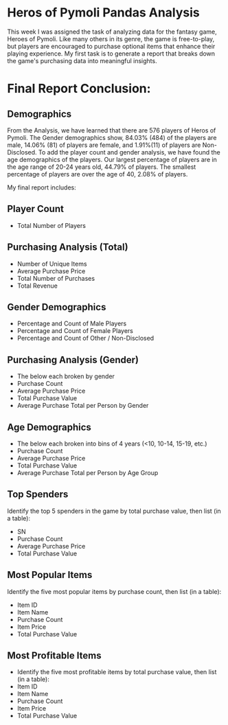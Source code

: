 # Heros of Pymoli Pandas Analysis
This week I was assigned the task of analyzing data for the fantasy game, Heroes of Pymoli. Like many others in its genre, the game is free-to-play, but players are encouraged to purchase optional items that enhance their playing experience. My first task is to generate a report that breaks down the game's purchasing data into meaningful insights.

# Final Report Conclusion:

## Demographics 
From the Analysis, we have learned that there are 576 players of Heros of Pymoli. The Gender demographics show, 84.03% (484) of the players are male, 14.06% (81) of players are female, and 1.91%(11) of players are Non-Disclosed.  To add the player count and gender analysis, we have found the age demographics of the players. Our largest percentage of players are in the age range of 20-24 years old, 44.79% of players. The smallest percentage of players are over the age of 40, 2.08% of players. 


My final report includes:
## Player Count
- Total Number of Players
## Purchasing Analysis (Total)
- Number of Unique Items
- Average Purchase Price
- Total Number of Purchases
- Total Revenue
## Gender Demographics
- Percentage and Count of Male Players
- Percentage and Count of Female Players
- Percentage and Count of Other / Non-Disclosed
## Purchasing Analysis (Gender)
- The below each broken by gender
- Purchase Count
- Average Purchase Price
- Total Purchase Value
- Average Purchase Total per Person by Gender
## Age Demographics
- The below each broken into bins of 4 years (<10, 10-14, 15-19, etc.)
- Purchase Count
- Average Purchase Price
- Total Purchase Value
- Average Purchase Total per Person by Age Group
## Top Spenders
Identify the top 5 spenders in the game by total purchase value, then list (in a table):
- SN
- Purchase Count
- Average Purchase Price
- Total Purchase Value
## Most Popular Items
Identify the five most popular items by purchase count, then list (in a table):
- Item ID
- Item Name
- Purchase Count
- Item Price
- Total Purchase Value
## Most Profitable Items
- Identify the five most profitable items by total purchase value, then list (in a table):
- Item ID
- Item Name
- Purchase Count
- Item Price
- Total Purchase Value

